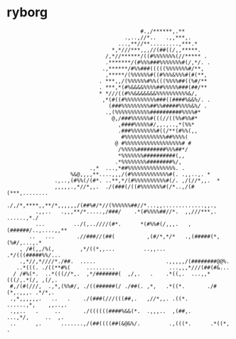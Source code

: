 # ryborg

                                              #.,/******,.**                             
                                         .,..,//*..   .,,***,.                           
                                       ...,**//**.........,***.*                         
                                     *,*///***,,,//(##((/,,*****.                        
                                   /,*//******/((#%%%%%%%(//***** .                      
                                   .*******/(#%%%###%%%%%%%#(/,*/. .                     
                                  .,******/#%%###(((((%%%%%%%#/**,                       
                                   ,*****/(%%%%%%#((#%%%&%%%#(#(**,                      
                                 . ***,,/(%%%%%%#%%(((%%%%##((%#/**                      
                                 . ***,*(#%&&&&%%%%##%%%%%###(##/**                      
                                 * *///((#%%&&&&&&&%%%%%%%%%%&/,                       
                                  ,*(#((#%%%%%%%%%%###((####%&&%/. .                     
                                    (###%%%%%%%%%##%%#####%%%%&%/ .                      
                                   .,(%%%%%%%%%%%##########%%%%#*                        
                                     @,/###%%%%%%#(((//((%%#%%#*                         
                                       ,####%%%%%#/,,.,..,*(%%*                          
                                       .###%%%%%%%%#((/**(#%%(,,                         
                                        #%%%%%%%%%%%%%##%%%%(                            
                                      @ #%%%%%%%%%%%%%%%%%%# #                           
                                       /%%%%%#########%%%##*/                            
                                       *%%%%%%%##########(,,                             
                                      .*%%%%%%%%########%/,                              
                              .,*  ...,*##%%%%%%%%%%%%%%%. .                             
                        %&@,,,,**....,,,/(#%%%%%%%%%%%%#(. .,,..,. *                     
                   .,..,(#%%(/(#*. ..**,*/(#%%%%%%%%%%#(/. ,/(//*,,.  *                  
                   ,,,,,.,*//*,,.  ./(###(/((#%%%%%%%#(/*..,/(#(***,........             
             ./,/*,****,,**/*,,,,,,/(##%#/*//(%%%%%%##//*...,,.............,,.,          
             .,,..   .,,,**/*.....,/###/    .*(#%%%%##//*.  ,,///***,. ......,*./        
             ...         ../(,..////(#*.      *(#%%#(/,,,.   ,(######/..,....,,**        
           ..   ...       .//###//(##(          ,(#/*,*/*   .,(#####(*,(%#/,...,.*       
        , /#(,,/%(,        ,*/((*,,...         ..,,...     .*/(((#####%%/...             
        .,*//,*////*./##.  .....                      .,,,,,/(########@@%.               
       ..*(((. ./((**#%(     .........                 ...,,,*///(##(#&...             
      / /#%(*.  ..*(((//*,.  ,*/#######(  ,/,.   .    .*((,.  ...,,*(((/,.*(/, ,(/,.     
     #,/(#(///,  .,*,(%%#/, ./((######(/ ./##(. ,*,   .*((*.       ./#(*,.,,,. .*/*,.    
     .,*,,,,,,.   ..   .    ./(###(///(((##,.   ,//*,,. .((*.      ......,*,    ,,..,.   
     .,,..   .     ..       ./((((((####%&&(*.  .,,,..  ,(##,.      ...,*/,     ..  ,.   
     ..      ,.      .......,/(##((((##(&@&%/.         .,(((*.      .*((*,          .    

